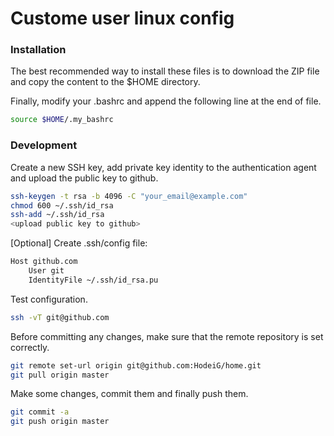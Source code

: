 # Custome user linux config

### Installation

The best recommended way to install these files is to download the ZIP file and
copy the content to the $HOME directory.

Finally, modify your .bashrc and append the following line at the end of file.

```sh
source $HOME/.my_bashrc
```

### Development

Create a new SSH key, add private key identity to the authentication agent and
upload the public key to github.

```sh
ssh-keygen -t rsa -b 4096 -C "your_email@example.com"
chmod 600 ~/.ssh/id_rsa
ssh-add ~/.ssh/id_rsa
<upload public key to github>
```

[Optional] Create .ssh/config file:
```sh
Host github.com
    User git
    IdentityFile ~/.ssh/id_rsa.pu
```

Test configuration.
```sh
ssh -vT git@github.com
```

Before committing any changes, make sure that the remote repository is set correctly.

```sh
git remote set-url origin git@github.com:HodeiG/home.git
git pull origin master
```

Make some changes, commit them and finally push them.
```sh
git commit -a
git push origin master
```
